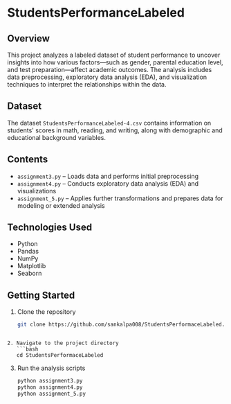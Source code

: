 # StudentsPerformanceLabeled

## Overview

This project analyzes a labeled dataset of student performance to uncover insights into how various factors—such as gender, parental education level, and test preparation—affect academic outcomes. The analysis includes data preprocessing, exploratory data analysis (EDA), and visualization techniques to interpret the relationships within the data.

## Dataset

The dataset `StudentsPerformanceLabeled-4.csv` contains information on students' scores in math, reading, and writing, along with demographic and educational background variables.

## Contents

- `assignment3.py` – Loads data and performs initial preprocessing  
- `assignment4.py` – Conducts exploratory data analysis (EDA) and visualizations  
- `assignment_5.py` – Applies further transformations and prepares data for modeling or extended analysis  

## Technologies Used

- Python  
- Pandas  
- NumPy  
- Matplotlib  
- Seaborn  

## Getting Started

1. Clone the repository  
   ```bash
   git clone https://github.com/sankalpa008/StudentsPerformaceLabeled.git
```

2. Navigate to the project directory 
   ```bash
   cd StudentsPerformaceLabeled
```

3. Run the analysis scripts
   ```bash
   python assignment3.py
   python assignment4.py
   python assignment_5.py
```
         
